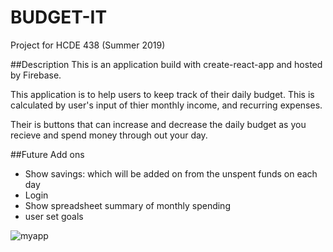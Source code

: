 
# BUDGET-IT 
Project for HCDE 438 (Summer 2019) 


##Description
This is an application build with create-react-app and hosted by Firebase. 

This application is to help users to keep track of their daily budget. This is calculated by user's input of thier monthly income, and recurring expenses. 

Their is buttons that can increase and decrease the daily budget as you recieve and spend money through out your day. 

##Future Add ons

- Show savings: which will be added on from the unspent funds on each day
- Login 
- Show spreadsheet summary of monthly spending 
- user set goals 

![myapp]('images/app.png')